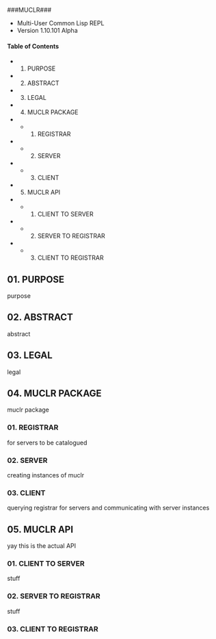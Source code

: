 ###MUCLR###
*    Multi-User Common Lisp REPL
*    Version 1.10.101 Alpha
#### Table of Contents
+ 01. PURPOSE
+ 02. ABSTRACT
+ 03. LEGAL
+ 04. MUCLR PACKAGE
+ + 01. REGISTRAR
+ + 02. SERVER
+ + 03. CLIENT
+ 05. MUCLR API
+ + 01. CLIENT TO SERVER
+ + 02. SERVER TO REGISTRAR
+ + 03. CLIENT TO REGISTRAR
## 01. PURPOSE
purpose
## 02. ABSTRACT
abstract
## 03. LEGAL
legal
## 04. MUCLR PACKAGE
muclr package
### 01. REGISTRAR
for servers to be catalogued
### 02. SERVER
creating instances of muclr
### 03. CLIENT
querying registrar for servers and communicating with server instances
## 05. MUCLR API
yay this is the actual API
### 01. CLIENT TO SERVER
stuff
### 02. SERVER TO REGISTRAR
stuff
### 03. CLIENT TO REGISTRAR